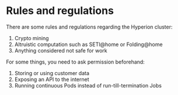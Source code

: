Rules and regulations
=====

There are some rules and regulations regarding the Hyperion cluster:

1. Crypto mining
1. Altruistic computation such as SETI@home or Folding@home
1. Anything considered not safe for work

For some things, you need to ask permission beforehand:

1. Storing or using customer data
1. Exposing an API to the internet
1. Running continuous Pods instead of run-till-termination Jobs
